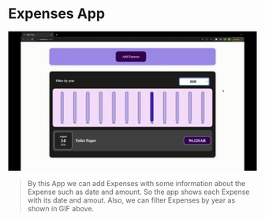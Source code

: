 # Expenses App

![](https://github.com/fai-zaben/Expenses/blob/main/ExpensesApp.gif)

> By this App we can add Expenses with some information about the Expense such as date and amount. So the app shows each Expense with its date and amout. Also, we can filter Expenses by year as shown in GIF above.
